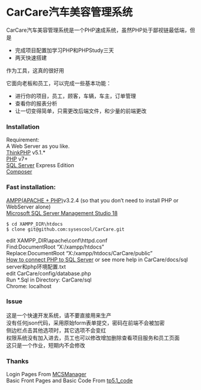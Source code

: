 <h1 class="code-line" data-line-start=0 data-line-end=1 ><a id="CarCare_0"></a>CarCare汽车美容管理系统</h1>
<p class="has-line-data" data-line-start="2" data-line-end="3">CarCare汽车美容管理系统是一个PHP速成系统，虽然PHP处于鄙视链最低端，但是</p>
<ul>
<li class="has-line-data" data-line-start="3" data-line-end="4">完成项目配置加学习PHP和PHPStudy三天</li>
<li class="has-line-data" data-line-start="4" data-line-end="6">两天快速搭建</li>
</ul>
<p class="has-line-data" data-line-start="6" data-line-end="7">作为工具，这真的很好用</p>
<p class="has-line-data" data-line-start="8" data-line-end="9">它面向老板和员工，可以完成一些基本功能：</p>
<ul>
<li class="has-line-data" data-line-start="10" data-line-end="11">进行你的项目，员工，顾客，车辆，车主，订单管理</li>
<li class="has-line-data" data-line-start="11" data-line-end="12">查看你的报表分析</li>
<li class="has-line-data" data-line-start="12" data-line-end="14">让一切变得简单，只需更改后端文件，和少量的前端更改</li>
</ul>
<h3 class="code-line" data-line-start=14 data-line-end=15 ><a id="Installation_14"></a>Installation</h3>
<p class="has-line-data" data-line-start="16" data-line-end="22">Requirement:<br>
A Web Server as you like.<br>
<a href="http://www.thinkphp.cn/">ThinkPHP</a> v5.1.*<br>
<a href="https://www.php.net/">PHP</a> v7+<br>
<a href="https://www.microsoft.com/zh-cn/sql-server/sql-server-downloads">SQL Server</a> Express Edition<br>
<a href="https://getcomposer.org/">Composer</a></p>
<h3 class="code-line" data-line-start=23 data-line-end=24 ><a id="Fast_installation_23"></a>Fast installation:</h3>
<p class="has-line-data" data-line-start="24" data-line-end="26"><a href="https://www.apachefriends.org/index.html">AMPP(APACHE + PHP)</a>v3.2.4 (so that you don’t need to install PHP or WebServer alone)<br>
<a href="https://docs.microsoft.com/en-us/sql/ssms/download-sql-server-management-studio-ssms?view=sql-server-ver15">Microsoft SQL Server Management Studio 18</a></p>
<pre><code class="has-line-data" data-line-start="27" data-line-end="30" class="language-sh">$ <span class="hljs-built_in">cd</span> XAMPP_DIR\htdocs
$ <span class="hljs-built_in">clone git@github.com:sysescool/CarCare.git</span> 
</code></pre>
<p class="has-line-data" data-line-start="30" data-line-end="37">edit XAMPP_DIR\apache\conf\httpd.conf<br>
Find:DocumentRoot “X:/xampp/htdocs”<br>
Replace:DocumentRoot “X:/xampp/htdocs/CarCare/public”<br>
<a href="https://docs.microsoft.com/en-us/sql/connect/php/getting-started-with-the-php-sql-driver?view=sql-server-ver15">How to connect PHP to SQL Server</a> or see more help in CarCare/docs/sql server和php环境配置.txt<br>
edit CarCare/config/database.php<br>
Run *.Sql in Directory: CarCare/sql<br>
Chrome: localhost</p>
<h3 class="code-line" data-line-start=38 data-line-end=39 ><a id="Issue_38"></a>Issue</h3>
<p class="has-line-data" data-line-start="40" data-line-end="45">这是一个快速开发系统，请不要直接用来生产<br>
没有任何json代码，采用原始form表单提交，密码在前端不会被加密<br>
侧边栏点击其他选项时，其它选项不会变红<br>
权限系统没有加入进去，员工也可以修改增加删除查看项目服务和员工页面<br>
这只是一个作业，短期内不会修改</p>
<h3 class="code-line" data-line-start=46 data-line-end=47 ><a id="Thanks_46"></a>Thanks</h3>
<p class="has-line-data" data-line-start="48" data-line-end="50">Login Pages From <a href="https://github.com/Suwings/MCSManager">MCSManager</a><br>
Basic Front Pages and Basic Code From <a href="https://github.com/ye21st/tp5.1_code">tp5.1_code</a></p>